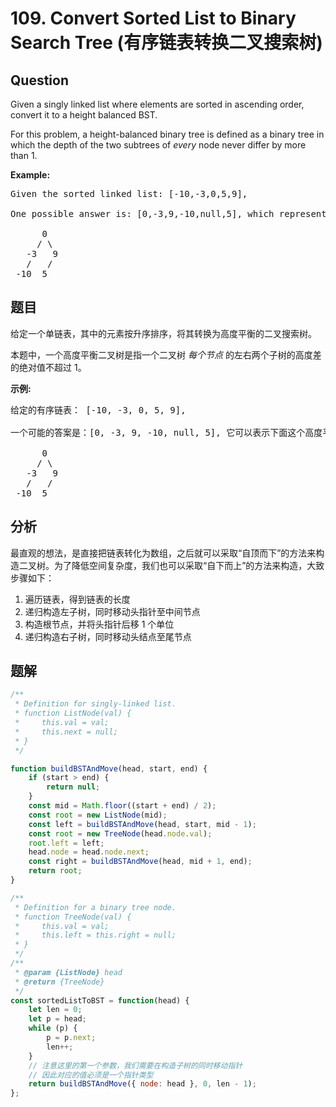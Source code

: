 # 109. Convert Sorted List to Binary Search Tree (有序链表转换二叉搜索树)

## Question

Given a singly linked list where elements are sorted in ascending order, convert it to a height balanced BST.

For this problem, a height-balanced binary tree is defined as a binary tree in which the depth of the two subtrees of _every_ node never differ by more than 1.

**Example:**

<pre>Given the sorted linked list: [-10,-3,0,5,9],

One possible answer is: [0,-3,9,-10,null,5], which represents the following height balanced BST:

      0
     / \
   -3   9
   /   /
 -10  5
</pre>

## 题目

给定一个单链表，其中的元素按升序排序，将其转换为高度平衡的二叉搜索树。

本题中，一个高度平衡二叉树是指一个二叉树 _每个节点_ 的左右两个子树的高度差的绝对值不超过 1。

**示例:**

<pre>给定的有序链表： [-10, -3, 0, 5, 9],

一个可能的答案是：[0, -3, 9, -10, null, 5], 它可以表示下面这个高度平衡二叉搜索树：

      0
     / \
   -3   9
   /   /
 -10  5
</pre>

## 分析

最直观的想法，是直接把链表转化为数组，之后就可以采取“自顶而下”的方法来构造二叉树。为了降低空间复杂度，我们也可以采取“自下而上”的方法来构造，大致步骤如下：

1. 遍历链表，得到链表的长度
2. 递归构造左子树，同时移动头指针至中间节点
3. 构造根节点，并将头指针后移 1 个单位
4. 递归构造右子树，同时移动头结点至尾节点

## 题解

```javascript
/**
 * Definition for singly-linked list.
 * function ListNode(val) {
 *     this.val = val;
 *     this.next = null;
 * }
 */

function buildBSTAndMove(head, start, end) {
    if (start > end) {
        return null;
    }
    const mid = Math.floor((start + end) / 2);
    const root = new ListNode(mid);
    const left = buildBSTAndMove(head, start, mid - 1);
    const root = new TreeNode(head.node.val);
    root.left = left;
    head.node = head.node.next;
    const right = buildBSTAndMove(head, mid + 1, end);
    return root;
}

/**
 * Definition for a binary tree node.
 * function TreeNode(val) {
 *     this.val = val;
 *     this.left = this.right = null;
 * }
 */
/**
 * @param {ListNode} head
 * @return {TreeNode}
 */
const sortedListToBST = function(head) {
    let len = 0;
    let p = head;
    while (p) {
        p = p.next;
        len++;
    }
    // 注意这里的第一个参数，我们需要在构造子树的同时移动指针
    // 因此对应的值必须是一个指针类型
    return buildBSTAndMove({ node: head }, 0, len - 1);
};
```
